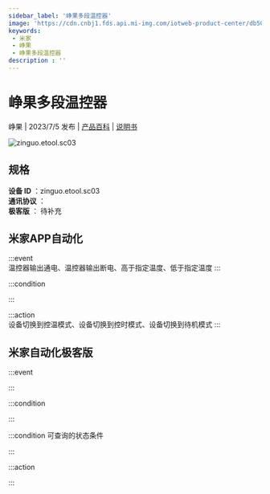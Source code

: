 ```yaml
---
sidebar_label: '峥果多段温控器'
image: 'https://cdn.cnbj1.fds.api.mi-img.com/iotweb-product-center/db50a6b92d322b32bc6cd7d245fe63fc_1684810154652.png?GalaxyAccessKeyId=AKVGLQWBOVIRQ3XLEW&Expires=9223372036854775807&Signature=xTUX5+J00eLqT/9QWtot/q4WJGY='
keywords: 
 - 米家
 - 峥果
 - 峥果多段温控器
description : ''
---
```

# 峥果多段温控器

峥果 | 2023/7/5 发布 | [产品百科](https://home.mi.com/webapp/content/baike/product/index.html?model=zinguo.etool.sc03/) | [说明书](https://home.mi.com/views/introduction.html?model=zinguo.etool.sc03&region=cn)

![zinguo.etool.sc03](https://cdn.cnbj1.fds.api.mi-img.com/iotweb-product-center/db50a6b92d322b32bc6cd7d245fe63fc_1684810154652.png?GalaxyAccessKeyId=AKVGLQWBOVIRQ3XLEW&Expires=9223372036854775807&Signature=xTUX5+J00eLqT/9QWtot/q4WJGY=)

## 规格  
> 
**设备 ID** ：zinguo.etool.sc03  
**通讯协议** ：  
**极客版**  ： 待补充 


## 米家APP自动化  

:::event  
温控器输出通电、温控器输出断电、高于指定温度、低于指定温度
:::

:::condition  

:::

:::action   
设备切换到控温模式、设备切换到控时模式、设备切换到待机模式
:::

## 米家自动化极客版  

:::event  

:::

:::condition  

:::

:::condition 可查询的状态条件  

:::

:::action  

:::

        
